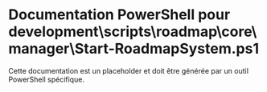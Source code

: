 # Documentation PowerShell pour development\scripts\roadmap\core\manager\Start-RoadmapSystem.ps1

Cette documentation est un placeholder et doit être générée par un outil PowerShell spécifique.
